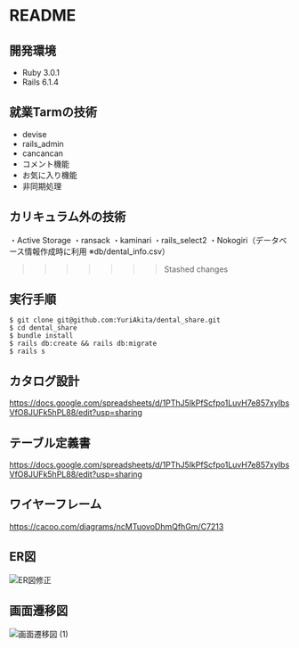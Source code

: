 # README
開発環境
---
- Ruby 3.0.1
- Rails 6.1.4

就業Tarmの技術
---
- devise
- rails_admin
- cancancan
- コメント機能
- お気に入り機能
- 非同期処理

カリキュラム外の技術
---
・Active Storage
・ransack
・kaminari
・rails_select2
・Nokogiri（データベース情報作成時に利用 ※db/dental_info.csv）
>>>>>>> Stashed changes

実行手順
---
```
$ git clone git@github.com:YuriAkita/dental_share.git
$ cd dental_share
$ bundle install
$ rails db:create && rails db:migrate
$ rails s
```

カタログ設計
---
https://docs.google.com/spreadsheets/d/1PThJ5lkPfScfpo1LuvH7e857xyIbsVfO8JUFk5hPL88/edit?usp=sharing

テーブル定義書
---
https://docs.google.com/spreadsheets/d/1PThJ5lkPfScfpo1LuvH7e857xyIbsVfO8JUFk5hPL88/edit?usp=sharing

ワイヤーフレーム
---
https://cacoo.com/diagrams/ncMTuovoDhmQfhGm/C7213

ER図
---
![ER図修正](https://user-images.githubusercontent.com/80203224/127020942-f81529b3-40a9-4099-a9fa-5bcaadb461fe.png)

画面遷移図
---
![画面遷移図 (1)](https://user-images.githubusercontent.com/80203224/126349067-0e9b6902-9896-4f05-870b-8a95f55160ba.png)
